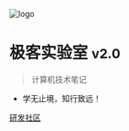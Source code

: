 <!-- _coverpage.md 封面 -->

![logo](https://img.zxdmy.com/2021/20220904105915.png)

# 极客实验室 <small>v2.0</small>

> 计算机技术笔记

- 学无止境，知行致远！

[//]: # ([基础知识篇]&#40;/basic/&#41;)
[//]: # ([项目实战篇]&#40;/develop/&#41;)
[研发社区](https://gitee.com/geekrdc)